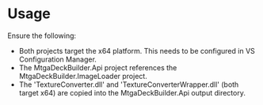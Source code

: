 ﻿# Usage

Ensure the following:
- Both projects target the x64 platform. This needs to be configured in VS Configuration Manager.
- The MtgaDeckBuilder.Api project references the MtgaDeckBuilder.ImageLoader project.
- The 'TextureConverter.dll' and 'TextureConverterWrapper.dll' (both target x64) are copied into the MtgaDeckBuilder.Api output directory.

